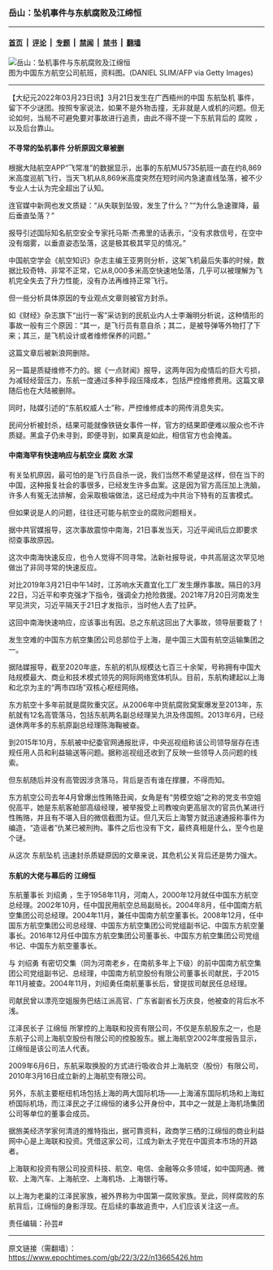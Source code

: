### 岳山：坠机事件与东航腐败及江绵恒

---

#### [首页](../../../..?n13665426) &nbsp;|&nbsp; [评论](../../../../../epoch-comment?n13665426) &nbsp;|&nbsp; [专题](../../../../../epoch-special?n13665426) &nbsp;|&nbsp; [禁闻](../../../../../epoch-news?n13665426) &nbsp;|&nbsp; [禁书](../../../../../books?n13665426) &nbsp;|&nbsp; [翻墙](https://github.com/gfw-breaker/nogfw/blob/master/README.md?n13665426)


<div><img alt="岳山：坠机事件与东航腐败及江绵恒" class="attachment-djy_600_400 size-djy_600_400 wp-post-image" src="https://i.epochtimes.com/assets/uploads/2021/08/id13175217-151589-600x400.jpg"/>
<div class="caption">
 图为中国东方航空公司航班，资料图。(DANIEL SLIM/AFP via Getty Images)
</div></div><hr/><div class="post_content" id="artbody" itemprop="articleBody">
 <!-- article content begin -->
 <p>
  【大纪元2022年03月23日讯】3月21日发生在广西梧州的中国
  <ok href="https://www.epochtimes.com/gb/tag/%E4%B8%9C%E8%88%AA%E5%9D%A0%E6%9C%BA.html">
   东航坠机
  </ok>
  事件，留下不少谜团。按照专家说法，如果不是外物击撞，无非就是人或机的问题。但无论如何，当局不可避免要对事故进行追责，由此不得不提一下东航背后的
  <ok href="https://www.epochtimes.com/gb/tag/%E8%85%90%E8%B4%A5.html">
   腐败
  </ok>
  ，以及后台靠山。
 </p>
 <h4>
  不寻常的坠机事件 分析原因文章被删
 </h4>
 <p>
  根据大陆航空APP“飞常准”的数据显示，出事的东航MU5735航班一直在约8,869米高度巡航飞行，当天飞机从8,869米高度突然在短时间内急速直线坠落，被不少专业人士认为完全超出了认知。
 </p>
 <p>
  连官媒中新网也发文质疑：“从失联到坠毁，发生了什么？”“为什么急速骤降，最后垂直坠落？”
 </p>
 <p>
  报导引述国际知名航空安全专家托马斯‧杰弗里的话表示，“没有求救信号，在空中没有烟雾，以垂直姿态坠落，这是极其极其罕见的情况。”
 </p>
 <p>
  中国航空学会《航空知识》杂志主编王亚男则分析，这架飞机最后失事的时候，数据比较奇特、非常不正常，它从8,000多米高空快速地坠落，几乎可以被理解为飞机完全失去了升力性能，没有办法再维持正常飞行。
 </p>
 <p>
  但一些分析具体原因的专业观点文章则被官方封杀。
 </p>
 <p>
  如《财经》杂志旗下“出行一客”采访到的民航业内人士李瀚明分析说，这种情形的事故一般有三个原因：“其一，是飞行员有意自杀；其二，是被导弹等外物打了下来；其三，是飞机设计或者维修保养的问题。”
 </p>
 <p>
  这篇文章后被新浪网删除。
 </p>
 <p>
  另一篇是质疑维修不力的。据《一点财闻》报导，这两年因为疫情后的巨大亏损，为减轻经营压力，东航一度通过多种手段压降成本，包括严控维修费用。这篇文章随后也在大陆被删除。
 </p>
 <p>
  同时，陆媒引述的“东航权威人士”称，严控维修成本的网传消息失实。
 </p>
 <p>
  民间分析被封杀，结果可能就像铁链女事件一样，官方的结果即便难以服众也不许质疑。黑盒子仍未寻到，即便寻到，如果真是如此，相信官方也会掩盖。
 </p>
 <h4>
  中南海罕有快速响应与航空业
  <ok href="https://www.epochtimes.com/gb/tag/%E8%85%90%E8%B4%A5.html">
   腐败
  </ok>
  水深
 </h4>
 <p>
  有关坠机原因，最可怕的是飞行员自杀一说，我们当然不希望是这样，但在当下的中国，这种报复社会的事很多，已经发生许多血案。这是因为官方高压加上洗脑，许多人有冤无法排解，会采取极端做法，这已经成为中共治下特有的互害模式。
 </p>
 <p>
  但如果说是人的问题，往往还可能与航空业的腐败问题相关。
 </p>
 <p>
  据中共官媒报导，这次事故震惊中南海，21日事发当天，习近平闻讯后立即要求彻查事故原因。
 </p>
 <p>
  这次中南海快速反应，也令人觉得不同寻常。法新社报导说，中共高层这次罕见地做出了非同寻常的快速反应。
 </p>
 <p>
  对比2019年3月21日中午14时，江苏响水天嘉宜化工厂发生爆炸事故。隔日的3月22日，习近平和李克强才下指令，强调全力抢险救援。2021年7月20日河南发生罕见洪灾，习近平隔天于21日才发指示，当时他人去了拉萨。
 </p>
 <p>
  这回中南海快速响应，应该事出有因。总之东航这回出了大事故，领导层要栽了！
 </p>
 <p>
  发生空难的中国东方航空集团公司总部位于上海，是中国三大国有航空运输集团之一。
 </p>
 <p>
  据陆媒报导，截至2020年底，东航的机队规模达七百三十余架，号称拥有中国大陆规模最大、商业和技术模式领先的网际网络宽体机队。目前，东航构建起以上海和北京为主的“两市四场”双核心枢纽网络。
 </p>
 <p>
  东方航空十多年前就是腐败重灾区。从2006年中货航腐败窝案爆发至2013年，东航就有12名高管落马，包括东航两名副总经理吴九洪及佟国照。2013年6月，已经退休两年多的东航原副总经理陈海鞠被查。
 </p>
 <p>
  到2015年10月，东航被中纪委官网通报批评，中央巡视组称该公司领导层存在违规任用人员和利益输送等问题。据称巡视组还收到了反映一些领导人员问题的线索。
 </p>
 <p>
  但东航随后并没有高管因涉贪落马，背后是否有谁在撑腰，不得而知。
 </p>
 <p>
  东方航空公司去年4月曾爆出性贿赂丑闻，女角是有“劳模空姐”之称的党支书空姐倪高平，她是东航客舱部高级经理，被举报受上司教唆向更高层次的官员仇某进行性贿赂，并且有不堪入目的微信截图为证。但几天后上海警方就迅速通报称事件为编造，“造谣者”仇某已被刑拘。事件之后也没有下文，最终真相是什么，至今也是个谜。
 </p>
 <p>
  从这次
  <ok href="https://www.epochtimes.com/gb/tag/%E4%B8%9C%E8%88%AA%E5%9D%A0%E6%9C%BA.html">
   东航坠机
  </ok>
  迅速封杀质疑原因的文章来说，其危机公关背后还是势力强大。
 </p>
 <h4>
  东航的大佬与幕后的
  <ok href="https://www.epochtimes.com/gb/tag/%E6%B1%9F%E7%BB%B5%E6%81%92.html">
   江绵恒
  </ok>
 </h4>
 <p>
  东航董事长
  <ok href="https://www.epochtimes.com/gb/tag/%E5%88%98%E7%BB%8D%E5%8B%87.html">
   刘绍勇
  </ok>
  ，生于1958年11月，河南人，2000年12月就任中国东方航空总经理。2002年10月，任中国民用航空总局副局长。2004年8月，任中国南方航空集团公司总经理。2004年11月，兼任中国南方航空董事长。2008年12月，任中国东方航空集团公司总经理、中国东方航空集团公司党组副书记、中国东方航空董事长。2016年12月任中国东方航空集团公司董事长、中国东方航空集团公司党组书记、中国东方航空董事长。
 </p>
 <p>
  与
  <ok href="https://www.epochtimes.com/gb/tag/%E5%88%98%E7%BB%8D%E5%8B%87.html">
   刘绍勇
  </ok>
  有密切交集（同为河南老乡，在南航多年上下级）的前中国南方航空集团公司党组副书记、总经理，中国南方航空股份有限公司董事长司献民，于2015年11月被查。2004年11月，刘绍勇任南航董事长后，曾提拔司献民任总经理。
 </p>
 <p>
  司献民曾以漂亮空姐服务巴结江派高官、广东省副省长万庆良，他被查的背后水不浅。
 </p>
 <p>
  江泽民长子
  <ok href="https://www.epochtimes.com/gb/tag/%E6%B1%9F%E7%BB%B5%E6%81%92.html">
   江绵恒
  </ok>
  所掌控的上海联和投资有限公司，不仅是东航股东之一，也是东航子公司上海航空股份有限公司的控股股东。据上海航空2002年度报告显示，江绵恒是该公司法人代表。
 </p>
 <p>
  2009年6月6日，东航采取换股的方式进行吸收合并上海航空（股份）有限公司，2010年3月16日成立新的上海航空有限公司。
 </p>
 <p>
  另外，东航主要枢纽机场包括上海的两大国际机场——上海浦东国际机场和上海虹桥国际机场，而江泽民之子江绵恒的诸多公开身份中，其中之一就是上海机场集团公司等单位的董事会成员。
 </p>
 <p>
  据旅美经济学家何清涟的推特指出，据可靠资料，政商学三栖的江绵恒的商业利益网中心是上海联和投资。凭借这家公司，江成为新太子党在中国资本市场的开路者。
 </p>
 <p>
  上海联和投资有限公司投资科技、航空、电信、金融等众多领域，如中国网通、微软、上海汽车、上海航空、上海机场、上海银行等。
 </p>
 <p>
  以上海为老巢的江泽民家族，被外界称为中国第一腐败家族。至此，同样腐败的东航背后，江绵恒的身影浮现。在后续的事故追责中，人们应该关注这一点。
 </p>
 <p>
  责任编辑：孙芸#
 </p>
 <!-- article content end -->
 <div id="below_article_ad">
 </div>
</div>


---

原文链接（需翻墙）：https://www.epochtimes.com/gb/22/3/22/n13665426.htm